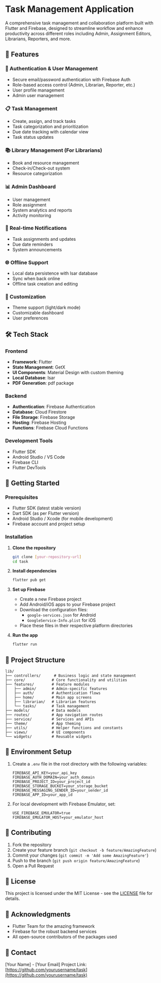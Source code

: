 # Task Management Application

A comprehensive task management and collaboration platform built with Flutter and Firebase, designed to streamline workflow and enhance productivity across different roles including Admin, Assignment Editors, Librarians, Reporters, and more.

## 📱 Features

### 🔐 Authentication & User Management
- Secure email/password authentication with Firebase Auth
- Role-based access control (Admin, Librarian, Reporter, etc.)
- User profile management
- Admin user management

### 📋 Task Management
- Create, assign, and track tasks
- Task categorization and prioritization
- Due date tracking with calendar view
- Task status updates

### 📚 Library Management (For Librarians)
- Book and resource management
- Check-in/Check-out system
- Resource categorization

### 📊 Admin Dashboard
- User management
- Role assignment
- System analytics and reports
- Activity monitoring

### 🔔 Real-time Notifications
- Task assignments and updates
- Due date reminders
- System announcements

### 🌐 Offline Support
- Local data persistence with Isar database
- Sync when back online
- Offline task creation and editing

### 🎨 Customization
- Theme support (light/dark mode)
- Customizable dashboard
- User preferences

## 🛠️ Tech Stack

### Frontend
- **Framework**: Flutter
- **State Management**: GetX
- **UI Components**: Material Design with custom theming
- **Local Database**: Isar
- **PDF Generation**: pdf package

### Backend
- **Authentication**: Firebase Authentication
- **Database**: Cloud Firestore
- **File Storage**: Firebase Storage
- **Hosting**: Firebase Hosting
- **Functions**: Firebase Cloud Functions

### Development Tools
- Flutter SDK
- Android Studio / VS Code
- Firebase CLI
- Flutter DevTools

## 🚀 Getting Started

### Prerequisites
- Flutter SDK (latest stable version)
- Dart SDK (as per Flutter version)
- Android Studio / Xcode (for mobile development)
- Firebase account and project setup

### Installation

1. **Clone the repository**
   ```bash
   git clone [your-repository-url]
   cd task
   ```

2. **Install dependencies**
   ```bash
   flutter pub get
   ```

3. **Set up Firebase**
   - Create a new Firebase project
   - Add Android/iOS apps to your Firebase project
   - Download the configuration files:
     - `google-services.json` for Android
     - `GoogleService-Info.plist` for iOS
   - Place these files in their respective platform directories

4. **Run the app**
   ```bash
   flutter run
   ```

## 📁 Project Structure

```
lib/
├── controllers/      # Business logic and state management
├── core/            # Core functionality and utilities
├── features/        # Feature modules
│   ├── admin/       # Admin-specific features
│   ├── auth/        # Authentication flows
│   ├── home/        # Main app screens
│   ├── librarian/   # Librarian features
│   └── tasks/       # Task management
├── models/          # Data models
├── routes/          # App navigation routes
├── service/         # Services and APIs
├── theme/           # App theming
├── utils/           # Helper functions and constants
├── views/           # UI components
└── widgets/         # Reusable widgets
```

## 🔧 Environment Setup

1. Create a `.env` file in the root directory with the following variables:
   ```
   FIREBASE_API_KEY=your_api_key
   FIREBASE_AUTH_DOMAIN=your_auth_domain
   FIREBASE_PROJECT_ID=your_project_id
   FIREBASE_STORAGE_BUCKET=your_storage_bucket
   FIREBASE_MESSAGING_SENDER_ID=your_sender_id
   FIREBASE_APP_ID=your_app_id
   ```

2. For local development with Firebase Emulator, set:
   ```
   USE_FIREBASE_EMULATOR=true
   FIREBASE_EMULATOR_HOST=your_emulator_host
   ```

## 🤝 Contributing

1. Fork the repository
2. Create your feature branch (`git checkout -b feature/AmazingFeature`)
3. Commit your changes (`git commit -m 'Add some AmazingFeature'`)
4. Push to the branch (`git push origin feature/AmazingFeature`)
5. Open a Pull Request

## 📄 License

This project is licensed under the MIT License - see the [LICENSE](LICENSE) file for details.

## 🙏 Acknowledgments

- Flutter Team for the amazing framework
- Firebase for the robust backend services
- All open-source contributors of the packages used

## 📧 Contact

[Your Name] - [Your Email]
Project Link: [https://github.com/yourusername/task](https://github.com/yourusername/task)

